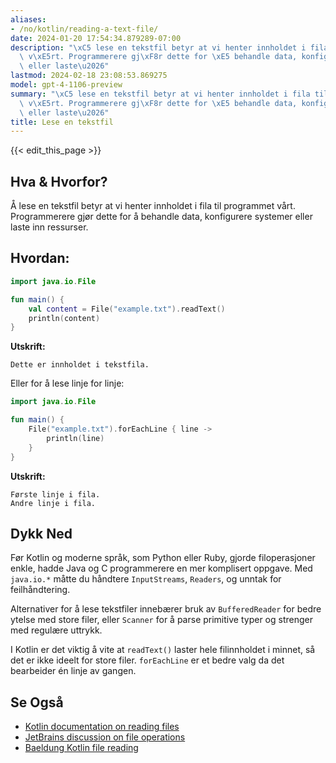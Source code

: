 ```yaml
---
aliases:
- /no/kotlin/reading-a-text-file/
date: 2024-01-20 17:54:34.879289-07:00
description: "\xC5 lese en tekstfil betyr at vi henter innholdet i fila til programmet\
  \ v\xE5rt. Programmerere gj\xF8r dette for \xE5 behandle data, konfigurere systemer\
  \ eller laste\u2026"
lastmod: 2024-02-18 23:08:53.869275
model: gpt-4-1106-preview
summary: "\xC5 lese en tekstfil betyr at vi henter innholdet i fila til programmet\
  \ v\xE5rt. Programmerere gj\xF8r dette for \xE5 behandle data, konfigurere systemer\
  \ eller laste\u2026"
title: Lese en tekstfil
---
```


{{< edit_this_page >}}

## Hva & Hvorfor?
Å lese en tekstfil betyr at vi henter innholdet i fila til programmet vårt. Programmerere gjør dette for å behandle data, konfigurere systemer eller laste inn ressurser.

## Hvordan:
```kotlin
import java.io.File

fun main() {
    val content = File("example.txt").readText()
    println(content)
}
```

**Utskrift:**
```
Dette er innholdet i tekstfila.
```

Eller for å lese linje for linje:

```kotlin
import java.io.File

fun main() {
    File("example.txt").forEachLine { line ->
        println(line)
    }
}
```

**Utskrift:**
```
Første linje i fila.
Andre linje i fila.
```

## Dykk Ned
Før Kotlin og moderne språk, som Python eller Ruby, gjorde filoperasjoner enkle, hadde Java og C programmerere en mer komplisert oppgave. Med `java.io.*` måtte du håndtere `InputStreams`, `Readers`, og unntak for feilhåndtering.

Alternativer for å lese tekstfiler innebærer bruk av `BufferedReader` for bedre ytelse med store filer, eller `Scanner` for å parse primitive typer og strenger med regulære uttrykk.

I Kotlin er det viktig å vite at `readText()` laster hele filinnholdet i minnet, så det er ikke ideelt for store filer. `forEachLine` er et bedre valg da det bearbeider én linje av gangen.

## Se Også
- [Kotlin documentation on reading files](https://kotlinlang.org/api/latest/jvm/stdlib/kotlin.io/java.io.-file/)
- [JetBrains discussion on file operations](https://discuss.kotlinlang.org/t/working-with-files-in-kotlin/2368)
- [Baeldung Kotlin file reading](https://www.baeldung.com/kotlin/read-file)
